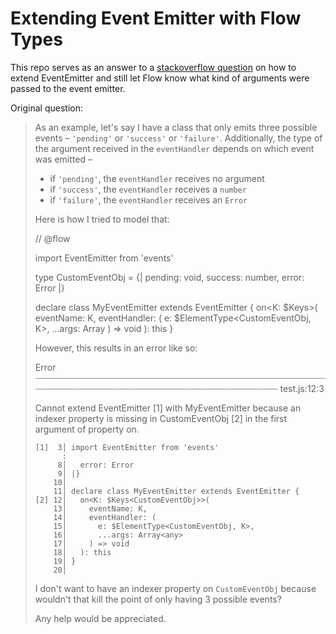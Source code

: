 # Extending Event Emitter with Flow Types

This repo serves as an answer to a [stackoverflow question](https://stackoverflow.com/questions/49411515/limiting-the-type-of-eventname-in-a-class-that-extends-eventemitter-with-flow) on how to extend
EventEmitter and still let Flow know what kind of arguments were passed
to the event emitter.

Original question:

>As an example, let's say I have a class that only emits three possible events – `'pending'` or `'success'` or `'failure'`. Additionally, the type of the argument received in the `eventHandler` depends on which event was emitted –
>
>* if `'pending'`, the `eventHandler` receives no argument
>* if `'success'`, the `eventHandler` receives a `number`
>* if `'failure'`, the `eventHandler` receives an `Error`
>
>Here is how I tried to model that:
>
>    // @flow
>
>    import EventEmitter from 'events'
>
>    type CustomEventObj = {|
>      pending: void,
>      success: number,
>      error: Error
>    |}
>
>    declare class MyEventEmitter extends EventEmitter {
>      on<K: $Keys<CustomEventObj>>(
>        eventName: K,
>        eventHandler: (
>          e: $ElementType<CustomEventObj, K>,
>          ...args: Array<any>
>        ) => void
>      ): this
>    }
>
>However, this results in an error like so:
>
>    Error ┈┈┈┈┈┈┈┈┈┈┈┈┈┈┈┈┈┈┈┈┈┈┈┈┈┈┈┈┈┈┈┈┈┈┈┈┈┈┈┈┈┈┈┈┈┈┈┈┈┈┈┈┈┈┈┈┈┈┈┈┈┈┈┈┈┈┈┈┈┈┈┈┈┈┈┈┈┈┈┈┈┈┈┈┈┈┈┈┈┈┈┈┈┈┈┈┈┈┈┈┈ test.js:12:3
>
>    Cannot extend EventEmitter [1] with MyEventEmitter because an indexer property is missing in CustomEventObj [2] in the
>    first argument of property on.
>
>     [1]  3│ import EventEmitter from 'events'
>           :
>          8│   error: Error
>          9│ |}
>         10│
>         11│ declare class MyEventEmitter extends EventEmitter {
>     [2] 12│   on<K: $Keys<CustomEventObj>>(
>         13│     eventName: K,
>         14│     eventHandler: (
>         15│       e: $ElementType<CustomEventObj, K>,
>         16│       ...args: Array<any>
>         17│     ) => void
>         18│   ): this
>         19│ }
>         20│
>
>I don't want to have an indexer property on `CustomEventObj` because wouldn't that kill the point of only having 3 possible events?
>
>Any help would be appreciated.
